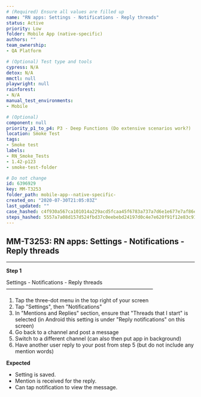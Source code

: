 ```yaml
---
# (Required) Ensure all values are filled up
name: "RN apps: Settings - Notifications - Reply threads"
status: Active
priority: Low
folder: Mobile App (native-specific)
authors: ""
team_ownership: 
- QA Platform

# (Optional) Test type and tools
cypress: N/A
detox: N/A
mmctl: null
playwright: null
rainforest: 
- N/A
manual_test_environments: 
- Mobile

# (Optional)
component: null
priority_p1_to_p4: P3 - Deep Functions (Do extensive scenarios work?)
location: Smoke Test
tags: 
- Smoke test
labels: 
- RN_Smoke_Tests
- 1.42-p123
- smoke-test-folder

# Do not change
id: 6396929
key: MM-T3253
folder_path: mobile-app--native-specific-
created_on: "2020-07-30T21:05:03Z"
last_updated: ""
case_hashed: c4f930a567ca101014a229acd5fcaa45f6783a737a7d6e1e677e7af86eca1b42e27295539fbedfd4b260788741eb3216
steps_hashed: 5557a7a08d157d524fbd37c0eebebd24197d0c4e7e620f91f12e83c91bd1029ea70546daec5df3f03027b64d5db36f69
---
```


## MM-T3253: RN apps: Settings - Notifications - Reply threads

---

**Step 1**

Settings - Notifications - Reply threads\
————————————————————————————

1. Tap the three-dot menu in the top right of your screen
2. Tap "Settings", then "Notifications"
3. In "Mentions and Replies" section, ensure that "Threads that I start" is selected (in Android this setting is under "Reply notifications" on this screen)
4. Go back to a channel and post a message
5. Switch to a different channel (can also then put app in background)
6. Have another user reply to your post from step 5 (but do not include any mention words)

**Expected**

- Setting is saved.
- Mention is received for the reply.
- Can tap notification to view the message.
